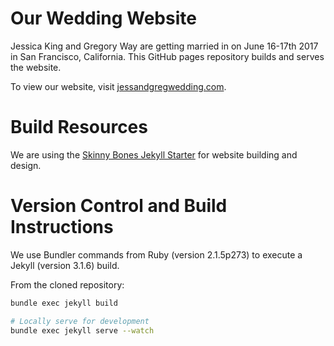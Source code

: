 # Our Wedding Website

Jessica King and Gregory Way are getting married in
on June 16-17th 2017 in San Francisco, California.
This GitHub pages repository builds and serves the website.

To view our website, visit [jessandgregwedding.com]("http://www.jessandgregwedding.com").

# Build Resources

We are using the [Skinny Bones Jekyll Starter]("https://mademistakes.com/work/skinny-bones-jekyll/")
for website building and design.

# Version Control and Build Instructions

We use Bundler commands from Ruby (version 2.1.5p273) to
execute a Jekyll (version 3.1.6) build.

From the cloned repository:

```bash
bundle exec jekyll build

# Locally serve for development
bundle exec jekyll serve --watch
```

